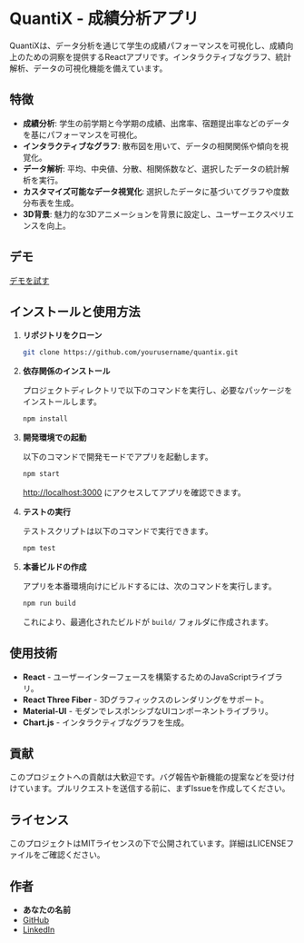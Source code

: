 
# QuantiX - 成績分析アプリ

QuantiXは、データ分析を通じて学生の成績パフォーマンスを可視化し、成績向上のための洞察を提供するReactアプリです。インタラクティブなグラフ、統計解析、データの可視化機能を備えています。

<!-- アプリのスクリーンショットを表示する場合は、ここにリンクを追加 -->

## 特徴

- **成績分析**: 学生の前学期と今学期の成績、出席率、宿題提出率などのデータを基にパフォーマンスを可視化。
- **インタラクティブなグラフ**: 散布図を用いて、データの相関関係や傾向を視覚化。
- **データ解析**: 平均、中央値、分散、相関係数など、選択したデータの統計解析を実行。
- **カスタマイズ可能なデータ視覚化**: 選択したデータに基づいてグラフや度数分布表を生成。
- **3D背景**: 魅力的な3Dアニメーションを背景に設定し、ユーザーエクスペリエンスを向上。

## デモ

[デモを試す](#) <!-- もしデモサイトがあればリンクをここに追加 -->

## インストールと使用方法

1. **リポジトリをクローン**

    ```bash
    git clone https://github.com/yourusername/quantix.git
    ```

2. **依存関係のインストール**

    プロジェクトディレクトリで以下のコマンドを実行し、必要なパッケージをインストールします。

    ```bash
    npm install
    ```

3. **開発環境での起動**

    以下のコマンドで開発モードでアプリを起動します。

    ```bash
    npm start
    ```

    [http://localhost:3000](http://localhost:3000) にアクセスしてアプリを確認できます。

4. **テストの実行**

    テストスクリプトは以下のコマンドで実行できます。

    ```bash
    npm test
    ```

5. **本番ビルドの作成**

    アプリを本番環境向けにビルドするには、次のコマンドを実行します。

    ```bash
    npm run build
    ```

    これにより、最適化されたビルドが `build/` フォルダに作成されます。

## 使用技術

- **React** - ユーザーインターフェースを構築するためのJavaScriptライブラリ。
- **React Three Fiber** - 3Dグラフィックスのレンダリングをサポート。
- **Material-UI** - モダンでレスポンシブなUIコンポーネントライブラリ。
- **Chart.js** - インタラクティブなグラフを生成。

## 貢献

このプロジェクトへの貢献は大歓迎です。バグ報告や新機能の提案などを受け付けています。プルリクエストを送信する前に、まずIssueを作成してください。

## ライセンス

このプロジェクトはMITライセンスの下で公開されています。詳細はLICENSEファイルをご確認ください。

## 作者

- **あなたの名前**
- [GitHub](#)
- [LinkedIn](#) <!-- プロフェッショナルなリンクを追加 -->
